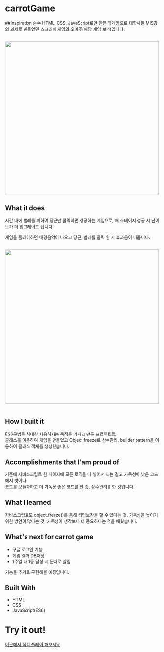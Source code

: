 # carrotGame

<!-- <button>게임 직접 해보기</button> -->

<!-- web game made with pure HTML, CSS, JavaScript -->

##Inspiration
순수 HTML, CSS, JavaScript로만 만든 웹게임으로
대학시절 MIS강의 과제로 만들었던 스크래치 게임의 오마주([해당 게임 보기](https://scratch.mit.edu/projects/121005504))입니다.
<br><br>

<div>
<img width="500" src="https://user-images.githubusercontent.com/47317129/100799148-f9134e80-3467-11eb-9af6-427216a05401.PNG" >
</div>

## What it does

시간 내에 벌레를 피하여 당근만 클릭하면 성공하는 게임으로,
매 스테이지 성공 시 난이도가 더 업그레이드 됩니다.

게임을 플레이하면 배경음악이 나오고 당근, 벌레를 클릭 할 시 효과음이 나옵니다.

<br>

<img width="500" src="https://user-images.githubusercontent.com/47317129/103011390-2e99ec00-457d-11eb-9790-3e18e87e803f.PNG" style="display: block" >
<br>

## How I built it

ES6문법을 최대한 사용하자는 목적을 가지고 만든 프로젝트로,<br> 클래스를 이용하여 게임을 만들었고 Object freeze로 상수관리, builder pattern을 이용하여 클래스 객체를 생성했습니다.

## Accomplishments that I'am proud of

기존에 자바스크립트 한 페이지에 모든 로직을 다 넣어서 짜는 길고 가독성이 낮은 코드에서 벗어나<br> 코드를 모듈화하고 더 가독성 좋은 코드를 짠 것, 상수관리를 한 것입니다.

## What I learned

자바스크립트도 object.freeze()를 통해 타입보장을 할 수 있다는 것,
가독성을 높이기 위한 방안이 많다는 것,
가독성이 생각보다 더 중요하다는 것을 배웠습니다.

## What's next for carrot game

- 구글 로그인 기능
- 게임 결과 DB저장
- 1주일 내 1등 달성 시 문자로 알림

기능을 추가로 구현해볼 예정입니다.

## Built With

- HTML
- CSS
- JavaScript(ES6)

# Try it out!

[이곳에서 직접 플레이 해보세요](http://49.247.208.236/carrotGame/index.html)
